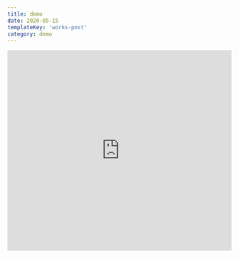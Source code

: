 ```yaml
---
title: demo
date: 2020-05-15
templateKey: 'works-post'
category: demo
---
```

<iframe width="100%" height="450" scrolling="no" frameBorder="no" allow="autoplay" src="https://w.soundcloud.com/player/?url=https%3A//api.soundcloud.com/users/510567141&color=%23ff5500&auto_play=false&hide_related=false&show_comments=true&show_user=true&show_reposts=false&show_teaser=true"></iframe>      